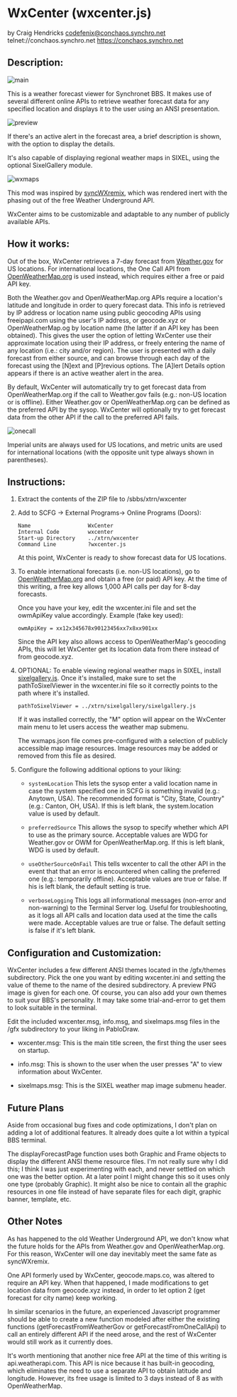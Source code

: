 # WxCenter (wxcenter.js)

by Craig Hendricks
codefenix@conchaos.synchro.net
 telnet://conchaos.synchro.net
  https://conchaos.synchro.net



## Description:

![main](https://github.com/codefenix-ConChaos/WxCenter/assets/12660452/47bef459-1683-483a-a8c8-c89024c5dec1)

This is a weather forecast viewer for Synchronet BBS. It makes use of several
different online APIs to retrieve weather forecast data for any specified
location and displays it to the user using an ANSI presentation.

![preview](https://github.com/codefenix-ConChaos/wxcenter.js/assets/12660452/700bf6c3-4db3-4e9c-8436-8ccbebdffbc0)

If there's an active alert in the forecast area, a brief description is
shown, with the option to display the details.

It's also capable of displaying regional weather maps in SIXEL, using the
optional SixelGallery module.

![wxmaps](https://github.com/codefenix-ConChaos/wxcenter.js/assets/12660452/955ede6b-55e3-4c38-a1bb-f4eeed7c891e)



This mod was inspired by [syncWXremix](https://github.com/KenDB3/syncWXremix),
which was rendered inert with the phasing out of the free Weather Underground
API.

WxCenter aims to be customizable and adaptable to any number of publicly
available APIs.


## How it works:

Out of the box, WxCenter retrieves a 7-day forecast from
[Weather.gov](http://Weather.gov) for US locations. For international 
locations, the One Call API from [OpenWeatherMap.org](http://OpenWeatherMap.org) 
is used instead, which requires either a free or paid API key.

Both the Weather.gov and OpenWeatherMap.org APIs require a location's latitude
and longitude in order to query forecast data. This info is retrieved by IP
address or location name using public geocoding APIs using freeipapi.com using
the user's IP address, or geocode.xyz or OpenWeatherMap.og by location name
(the latter if an API key has been obtained). This gives the user the option of
letting WxCenter use their approximate location using their IP address, or
freely entering the name of any location (i.e.: city and/or region). The user
is presented with a daily forecast from either source, and can browse through
each day of the forecast using the [N]ext and [P]revious options. The [A]lert
Details option appears if there is an active weather alert in the area.

By default, WxCenter will automatically try to get forecast data from
OpenWeatherMap.org if the call to Weather.gov fails (e.g.: non-US location or
is offline). Either Weather.gov or OpenWeatherMap.org can be defined as the
preferred API by the sysop. WxCenter will optionally try to get forecast data
from the other API if the call to the preferred API fails.

![onecall](https://github.com/codefenix-ConChaos/WxCenter/assets/12660452/97f9a422-4c82-4c25-84af-20cc696ebc1e)

Imperial units are always used for US locations, and metric units are used for
international locations (with the opposite unit type always shown in
parentheses).


## Instructions:

 1. Extract the contents of the ZIP file to /sbbs/xtrn/wxcenter

 2. Add to SCFG -> External Programs-> Online Programs (Doors):

    ```
    Name                  WxCenter
    Internal Code         wxcenter
    Start-up Directory    ../xtrn/wxcenter
    Command Line          ?wxcenter.js
    ```

    At this point, WxCenter is ready to show forecast data for US locations.

 3. To enable international forecasts (i.e. non-US locations), go to
    [OpenWeatherMap.org](http://OpenWeatherMap.org) and obtain a free (or paid)
    API key. At the time of this writing, a free key allows 1,000 API calls per
    day for 8-day forecasts.

    Once you have your key, edit the wxcenter.ini file and set the owmApiKey
    value accordingly. Example (fake key used):

    `owmApiKey = xx12x345678x90123456xx7x8xx901xx`

    Since the API key also allows access to OpenWeatherMap's geocoding APIs,
    this will let WxCenter get its location data from there instead of from
    geocode.xyz.

 5. OPTIONAL: To enable viewing regional weather maps in SIXEL, install
    [sixelgallery.js](https://github.com/codefenix-ConChaos/SixelGallery).
    Once it's installed, make sure to set the pathToSixelViewer in the
    wxcenter.ini file so it correctly points to the path where it's
    installed.

    `pathToSixelViewer = ../xtrn/sixelgallery/sixelgallery.js`

    If it was installed correctly, the "M" option will appear on the WxCenter
    main menu to let users access the weather map submenu.

    The wxmaps.json file comes pre-configured with a selection of publicly
    accessible map image resources. Image resources may be added or removed
    from this file as desired.

 6. Configure the following additional options to your liking:

    * `systemLocation`       This lets the sysop enter a valid location name
                             in case the system specified one in SCFG is
                             something invalid (e.g.: Anytown, USA). The
                             recommended format is "City, State, Country"
                             (e.g.: Canton, OH, USA). If this is left blank,
                             the system.location value is used by default.

    * `preferredSource`      This allows the sysop to specify whether which
                             API to use as the primary source. Acceptable
                             values are WDG for Weather.gov or OWM for
                             OpenWeatherMap.org. If this is left blank, WDG
                             is used by default.

    * `useOtherSourceOnFail` This tells wxcenter to call the other API in
                             the event that that an error is encountered
                             when calling the preferred one (e.g.:
                             temporarily offline). Acceptable values are
                             true or false. If his is left blank, the
                             default setting is true.

    * `verboseLogging`       This logs all informational messages (non-error
                             and non-warning) to the Terminal Server log.
                             Useful for troubleshooting, as it logs all API
                             calls and location data used at the time the
                             calls were made. Acceptable values are true or
                             false. The default setting is false if it's
                             left blank.

## Configuration and Customization:

WxCenter includes a few different ANSI themes located in the /gfx/themes
subdirectory. Pick the one you want by editing wxcenter.ini and setting the
value of theme to the name of the desired subdirectory. A preview PNG image
is given for each one. Of course, you can also add your own themes to suit
your BBS's personality. It may take some trial-and-error to get them to look
suitable in the terminal.

Edit the included wxcenter.msg, info.msg, and sixelmaps.msg files in the
/gfx subdirectory to your liking in PabloDraw.

* wxcenter.msg:  This is the main title screen, the first thing the user
                 sees on startup.

* info.msg:      This is shown to the user when the user presses "A" to
                 view information about WxCenter.

* sixelmaps.msg: This is the SIXEL weather map image submenu header.


## Future Plans

Aside from occasional bug fixes and code optimizations, I don't plan on adding
a lot of additional features. It already does quite a lot within a typical BBS
terminal.

The displayForecastPage function uses both Graphic and Frame objects to
display the different ANSI theme resource files. I'm not really sure why I did
this; I think I was just experimenting with each, and never settled on which
one was the better option. At a later point I might change this so it uses only
one type (probably Graphic). It might also be nice to contain all the graphic
resources in one file instead of have separate files for each digit, graphic
banner, template, etc.


## Other Notes

As has happened to the old Weather Underground API, we don't know what the
future holds for the APIs from Weather.gov and OpenWeatherMap.org. For this
reason, WxCenter will one day inevitably meet the same fate as syncWXremix.

One API formerly used by WxCenter, geocode.maps.co, was altered to require an 
API key. When that happened, I made modifications to get location data from 
geocode.xyz instead, in order to let option 2 (get forecast for city name)
keep working.

In similar scenarios in the future, an experienced Javascript programmer should 
be able to create a new function modeled after either the existing functions 
(getForecastFromWeatherGov or getForecastFromOneCallApi) to call an entirely 
different API if the need arose, and the rest of WxCenter would still work as 
it currently does.

It's worth mentioning that another nice free API at the time of this writing
is api.weatherapi.com. This API is nice because it has built-in geocoding,
which eliminates the need to use a separate API to obtain latitude and
longitude. However, its free usage is limited to 3 days instead of 8 as with
OpenWeatherMap.
